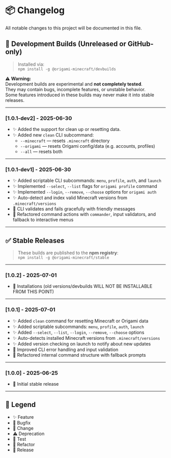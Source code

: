 # 📦 Changelog

All notable changes to this project will be documented in this file.

## 🔁 Development Builds (Unreleased or GitHub-only)
  
> Installed via:  
> `npm install -g @origami-minecraft/devbuilds`

⚠️ **Warning:**  
Development builds are experimental and **not completely tested**.  
They may contain bugs, incomplete features, or unstable behavior.  
Some features introduced in these builds may never make it into stable releases.

--- 

### [1.0.1-dev2] - 2025-06-30
- ✨ Added the support for clean up or resetting data.
- ✨ Added new `clean` CLI subcommand:
  - `--minecraft` — resets `.minecraft` directory
  - `--origami` — resets Origami config/data (e.g. accounts, profiles)
  - `--all` — resets both

--- 

### [1.0.1-dev1] - 2025-06-30
- ✨ Added scriptable CLI subcommands: `menu`, `profile`, `auth`, and `launch`
- ✨ Implemented `--select`, `--list` flags for `origami profile` command
- ✨ Implemented `--login`, `--remove`, `--choose` options for `origami auth`
- ✨ Auto-detect and index valid Minecraft versions from `.minecraft/versions`
- 🔄 CLI validates and fails gracefully with friendly messages
- 🔄 Refactored command actions with `commander`, input validators, and fallback to interactive menus

---

## ✅ Stable Releases

> These builds are published to the **npm registry**:  
> `npm install -g @origami-minecraft/stable`

--- 

### [1.0.2] - 2025-07-01
- 🔄 Installations (old versions/devbuilds WILL NOT BE INSTALLABLE FROM THIS POINT)

--- 

### [1.0.1] - 2025-07-01
- ✨ Added `clean` command for resetting Minecraft or Origami data
- ✨ Added scriptable subcommands: `menu`, `profile`, `auth`, `launch`
- ✨ Added `--select`, `--list`, `--login`, `--remove`, `--choose` options
- ✨ Auto-detects installed Minecraft versions from `.minecraft/versions`
- ✨ Added version checking on launch to notify about new updates
- 🔄 Improved CLI error handling and input validation
- 🔄 Refactored internal command structure with fallback prompts

--- 

### [1.0.0] - 2025-06-25
- 🎉 Initial stable release

---

## 📌 Legend

- ✨ Feature
- 🐛 Bugfix
- 🔄 Change
- ⚠️ Deprecation
- 🧪 Test
- 🚧 Refactor
- 🎉 Release


